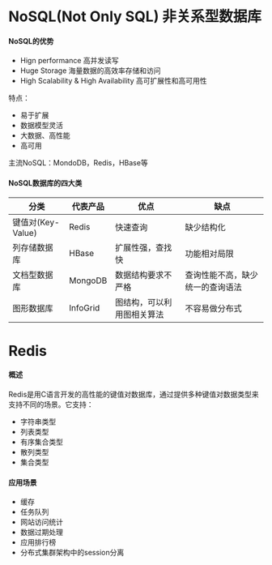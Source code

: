 # NoSQL(Not Only SQL) 非关系型数据库

#### NoSQL的优势

- Hign performance 高并发读写
- Huge Storage 海量数据的高效率存储和访问
- High Scalability & High Availability 高可扩展性和高可用性

特点：
- 易于扩展
- 数据模型灵活
- 大数据、高性能
- 高可用

主流NoSQL：MondoDB，Redis，HBase等

#### NoSQL数据库的四大类

|分类|代表产品|优点|缺点|
|---|---|---|---|
|键值对(Key-Value)|Redis|快速查询|缺少结构化|
|列存储数据库|HBase|扩展性强，查找快|功能相对局限|
|文档型数据库|MongoDB|数据结构要求不严格|查询性能不高，缺少统一的查询语法|
|图形数据库|InfoGrid|图结构，可以利用图相关算法|不容易做分布式|

# Redis

#### 概述

Redis是用C语言开发的高性能的键值对数据库，通过提供多种键值对数据类型来支持不同的场景。它支持：

- 字符串类型
- 列表类型
- 有序集合类型
- 散列类型
- 集合类型

#### 应用场景

- 缓存
- 任务队列
- 网站访问统计
- 数据过期处理
- 应用排行榜
- 分布式集群架构中的session分离


